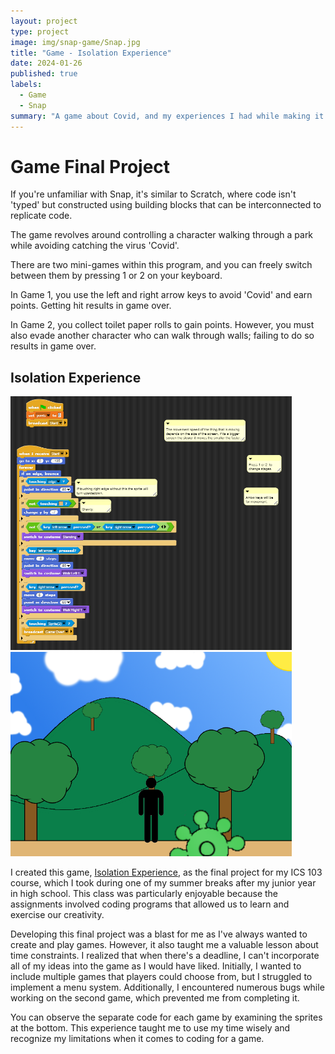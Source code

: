```yaml
---
layout: project
type: project
image: img/snap-game/Snap.jpg
title: "Game - Isolation Experience"
date: 2024-01-26
published: true
labels:
  - Game
  - Snap
summary: "A game about Covid, and my experiences I had while making it."
---
```


<h1>
  Game Final Project
</h1>


If you're unfamiliar with Snap, it's similar to Scratch, where code isn't 'typed' but constructed using building blocks that can be interconnected to replicate code.

The game revolves around controlling a character walking through a park while avoiding catching the virus 'Covid'.

There are two mini-games within this program, and you can freely switch between them by pressing 1 or 2 on your keyboard.

In Game 1, you use the left and right arrow keys to avoid 'Covid' and earn points. Getting hit results in game over.

In Game 2, you collect toilet paper rolls to gain points. However, you must also evade another character who can walk through walls; failing to do so results in game over.

<h2>  
  Isolation Experience
</h2>


<img width="450px" class="image-fluid" src="https://raw.githubusercontent.com/CJCJsC/CJCJsC.github.io/main/img/snap-game/Snap-Code.PNG">
<img width="450px" class="image-fluid" src="https://raw.githubusercontent.com/CJCJsC/CJCJsC.github.io/main/img/snap-game/Snapp.PNG">



I created this game, [Isolation Experience](https://snap.berkeley.edu/snap/snap.html#present:Username=cj%20caraang&ProjectName=Final%20Project%2C%20Isolation%20Experience), as the final project for my ICS 103 course, which I took during one of my summer breaks after my junior year in high school. This class was particularly enjoyable because the assignments involved coding programs that allowed us to learn and exercise our creativity.

Developing this final project was a blast for me as I've always wanted to create and play games. However, it also taught me a valuable lesson about time constraints. I realized that when there's a deadline, I can't incorporate all of my ideas into the game as I would have liked. Initially, I wanted to include multiple games that players could choose from, but I struggled to implement a menu system. Additionally, I encountered numerous bugs while working on the second game, which prevented me from completing it.

You can observe the separate code for each game by examining the sprites at the bottom. This experience taught me to use my time wisely and recognize my limitations when it comes to coding for a game.

